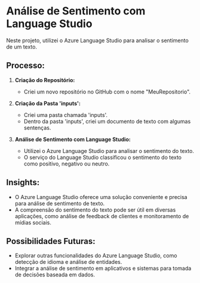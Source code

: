 # Análise de Sentimento com Language Studio

Neste projeto, utilizei o Azure Language Studio para analisar o sentimento de um texto.

## Processo:

1. **Criação do Repositório:**
   - Criei um novo repositório no GitHub com o nome "MeuRepositorio".
   
2. **Criação da Pasta 'inputs':**
   - Criei uma pasta chamada 'inputs'.
   - Dentro da pasta 'inputs', criei um documento de texto com algumas sentenças.

3. **Análise de Sentimento com Language Studio:**
   - Utilizei o Azure Language Studio para analisar o sentimento do texto.
   - O serviço do Language Studio classificou o sentimento do texto como positivo, negativo ou neutro.

## Insights:

- O Azure Language Studio oferece uma solução conveniente e precisa para análise de sentimento de texto.
- A compreensão do sentimento do texto pode ser útil em diversas aplicações, como análise de feedback de clientes e monitoramento de mídias sociais.

## Possibilidades Futuras:

- Explorar outras funcionalidades do Azure Language Studio, como detecção de idioma e análise de entidades.
- Integrar a análise de sentimento em aplicativos e sistemas para tomada de decisões baseada em dados.
